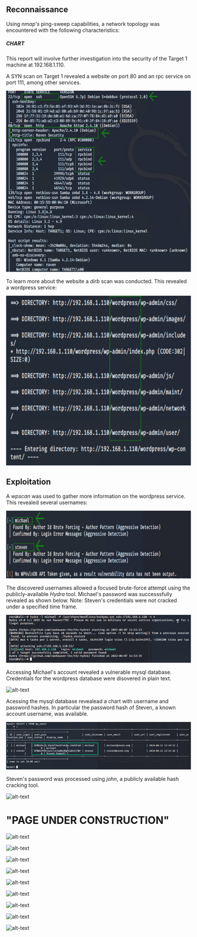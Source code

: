 ## Reconnaissance 

Using *nmap's* ping-sweep capabilities, a network topology was encountered with the following characteristics:

##### CHART

This report will involve further investigation into the security of the Target 1 machine at 192.168.1.110.

A SYN scan on Target 1 revealed a website on port 80 and an rpc service on port 111, among other services.

![alt-text](https://github.com/Travis-Dominguez/Attacking_a_Vulnerable_Network/blob/main/Images/Target_1_Nmap_Results.png "Target_1_Nmap_Results")

To learn more about the website a *dirb* scan was conducted. This revealed a wordpress service:

![alt-text](https://github.com/Travis-Dominguez/Attacking_a_Vulnerable_Network/blob/main/Images/Target_1_Dirb_Results.png "Target_1_Dirb_Results")

## Exploitation

A *wpscan* was used to gather more information on the wordpress service. 
This revealed several usernames: 

![alt-text](https://github.com/Travis-Dominguez/Attacking_a_Vulnerable_Network/blob/main/Images/Target_1_Wpscan_Results.png "Target_1_Wpscan_Results")

The discovered usernames allowed a focused brute-force attempt using the publicly-available *Hydra* tool.
Michael's password was successsfully revealed as shown below. 
Note: Steven's credentials were not cracked under a specified time frame.

![alt-text](https://github.com/Travis-Dominguez/Attacking_a_Vulnerable_Network/blob/main/Images/Successful_Hydra_Attack_On_Michael.png "Successful_Hydra_Attack_On_Michael")

Accessing Michael's account revealed a vulnerable mysql database. Credentials for the wordpress database were disovered in plain text. 

![alt-text](https://github.com/Travis-Dominguez/Attacking_a_Vulnerable_Network/blob/main/Images/.png "")

Acessing the mysql database revealead a chart with username and password hashes. 
In particular the password hash of Steven, a known account username, was available.

![alt-text](https://github.com/Travis-Dominguez/Attacking_a_Vulnerable_Network/blob/main/Images/Exposed_Wordpress_Hashes.png "Exposed_Wordpress_Hashes")

Steven's password was processed using *john*, a publicly available hash cracking tool.

![alt-text](https://github.com/Travis-Dominguez/Attacking_a_Vulnerable_Network/blob/main/Images/.png "")

# "PAGE UNDER CONSTRUCTION"

![alt-text](https://github.com/Travis-Dominguez/Attacking_a_Vulnerable_Network/blob/main/Images/.png "")



![alt-text](https://github.com/Travis-Dominguez/Attacking_a_Vulnerable_Network/blob/main/Images/.png "")




![alt-text](https://github.com/Travis-Dominguez/Attacking_a_Vulnerable_Network/blob/main/Images/.png "")




![alt-text](https://github.com/Travis-Dominguez/Attacking_a_Vulnerable_Network/blob/main/Images/.png "")




![alt-text](https://github.com/Travis-Dominguez/Attacking_a_Vulnerable_Network/blob/main/Images/.png "")




![alt-text](https://github.com/Travis-Dominguez/Attacking_a_Vulnerable_Network/blob/main/Images/.png "")




![alt-text](https://github.com/Travis-Dominguez/Attacking_a_Vulnerable_Network/blob/main/Images/.png "")




![alt-text](https://github.com/Travis-Dominguez/Attacking_a_Vulnerable_Network/blob/main/Images/.png "")




![alt-text](https://github.com/Travis-Dominguez/Attacking_a_Vulnerable_Network/blob/main/Images/.png "")










 

